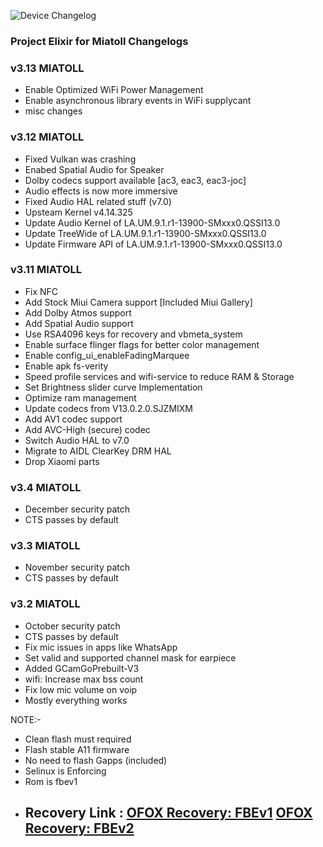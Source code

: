 ![Device Changelog](https://i.imgur.com/C0Wcdr5.png)
### Project Elixir for Miatoll Changelogs

### v3.13 MIATOLL ###
- Enable Optimized WiFi Power Management
- Enable asynchronous library events in WiFi supplycant
- misc changes

### v3.12 MIATOLL
- Fixed Vulkan was crashing
- Enabed Spatial Audio for Speaker
- Dolby codecs support available [ac3, eac3, eac3-joc]
- Audio effects is now more immersive
- Fixed Audio HAL related stuff (v7.0)
- Upsteam Kernel v4.14.325
- Update Audio Kernel of LA.UM.9.1.r1-13900-SMxxx0.QSSI13.0
- Update TreeWide of LA.UM.9.1.r1-13900-SMxxx0.QSSI13.0
- Update Firmware API of LA.UM.9.1.r1-13900-SMxxx0.QSSI13.0

### v3.11 MIATOLL
- Fix NFC
- Add Stock Miui Camera support [Included Miui Gallery]
- Add Dolby Atmos support
- Add Spatial Audio support
- Use RSA4096 keys for recovery and vbmeta_system
- Enable surface flinger flags for better color management
- Enable config_ui_enableFadingMarquee
- Enable apk fs-verity
- Speed profile services and wifi-service to reduce RAM & Storage
- Set Brightness slider curve Implementation
- Optimize ram management
- Update codecs from V13.0.2.0.SJZMIXM
- Add AV1 codec support
- Add AVC-High (secure) codec
- Switch Audio HAL to v7.0
- Migrate to AIDL ClearKey DRM HAL
- Drop Xiaomi parts

### v3.4 MIATOLL

- December security patch
- CTS passes by default

### v3.3 MIATOLL

- November security patch
- CTS passes by default

### v3.2 MIATOLL
- October security patch
- CTS passes by default
- Fix mic issues in apps like WhatsApp
- Set valid and supported channel mask for earpiece
- Added GCamGoPrebuilt-V3
- wifi: Increase max bss count
- Fix low mic volume on voip
- Mostly everything works

NOTE:- 
- Clean flash must required
- Flash stable A11 firmware 
- No need to flash Gapps (included)
- Selinux is Enforcing
- Rom is fbev1
- ## Recovery Link : [OFOX Recovery: FBEv1](https://orangefox.download/release/6423f3fd3b7efd4549c74602) [OFOX Recovery: FBEv2](https://orangefox.download/release/6423f4eb3b7efd4549c74604)


